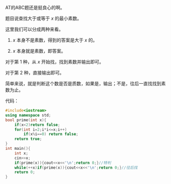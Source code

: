 AT的ABC题还是挺良心的啊。

题目说查找大于或等于 $x$ 的最小素数。

这里我们可以分成两种来看。

1. $x$ 本身不是素数，得到的答案是大于 $x$ 的。

2. $x$ 本身就是素数，即答案。

对于第 $1$ 种，从 $x$ 开始找，找到素数并输出即可。

对于第 $2$ 种，直接输出即可。

简单来说，就是判断这个数是否是质数，如果是，输出；不是，往后一直找找到素数为止。

代码：
```cpp
#include<iostream>
using namespace std;
bool prime(int x){
	if(x<2)return false;
	for(int i=2;i*i<=x;i++)
		if(x%i==0) return false;
	return true;
}
int main(){
    int x;
    cin>>x;
    if(prime(x)){cout<<x<<'\n';return 0;}//特判
    while(++x)if(prime(x)){cout<<x<<'\n';return 0;}//往后找
    return 0;
}
```


